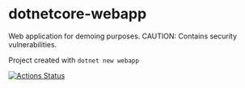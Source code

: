 # dotnetcore-webapp

Web application for demoing purposes. CAUTION: Contains security vulnerabilities.

Project created with `dotnet new webapp`

[![Actions Status](https://github.com/rajbos/dotnetcore-webapp/workflows/.NET%20Core/badge.svg)](https://github.com/rajbos/dotnetcore-webapp/)
